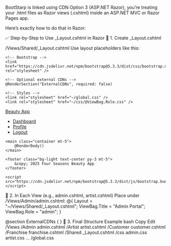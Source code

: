 BootStarp is linked using CDN
 Option 3 (ASP.NET Razor), you’re treating your .html files as Razor views (.cshtml) inside an ASP.NET MVC or Razor Pages app.

Here’s exactly how to do that in Razor:

✅ Step-by-Step to Use _Layout.cshtml in Razor
🔹 1. Create _Layout.cshtml

/Views/Shared/_Layout.cshtml
Use layout placeholders like this:

<!DOCTYPE html>
<html lang="en">
<head>
    <meta charset="utf-8" />
    <title>@ViewBag.Title</title>
    <meta name="viewport" content="width=device-width, initial-scale=1" />

    <!-- Bootstrap -->
    <link href="https://cdn.jsdelivr.net/npm/bootstrap@5.3.3/dist/css/bootstrap.min.css" rel="stylesheet" />

    <!-- Optional external CDNs -->
    @RenderSection("ExternalCDNs", required: false)

    <!-- Styles -->
    <link rel="stylesheet" href="~/global.css" />
    <link rel="stylesheet" href="~/css/@ViewBag.Role.css" />
</head>
<body>
    <nav class="navbar navbar-expand-lg navbar-dark bg-dark px-4">
        <a class="navbar-brand" href="#">Beauty App</a>
        <div class="collapse navbar-collapse">
            <ul class="navbar-nav ms-auto">
                <li class="nav-item"><a class="nav-link" href="#">Dashboard</a></li>
                <li class="nav-item"><a class="nav-link" href="#">Profile</a></li>
                <li class="nav-item"><a class="nav-link" href="#">Logout</a></li>
            </ul>
        </div>
    </nav>

    <main class="container mt-5">
        @RenderBody()
    </main>

    <footer class="bg-light text-center py-3 mt-5">
        &copy; 2025 Four Seasons Beauty App
    </footer>

    <script src="https://cdn.jsdelivr.net/npm/bootstrap@5.3.3/dist/js/bootstrap.bundle.min.js"></script>
</body>
</html>
🔹 2. In Each View (e.g., admin.cshtml, artist.cshtml)
Place under /Views/Admin/admin.cshtml:
@{
    Layout = "~/Views/Shared/_Layout.cshtml";
    ViewBag.Title = "Admin Portal";
    ViewBag.Role = "admin";
}

@section ExternalCDNs {
    <link href="https://fonts.googleapis.com/css2?family=Poppins:wght@400;600&display=swap" rel="stylesheet">
    <link rel="stylesheet" href="https://cdnjs.cloudflare.com/ajax/libs/font-awesome/6.5.0/css/all.min.css">
}
🔹 3. Final Structure Example
bash
Copy
Edit
/Views
  /Admin
    admin.cshtml
  /Artist
    artist.cshtml
  /Customer
    customer.cshtml
  /Franchise
    franchise.cshtml
  /Shared
    _Layout.cshtml
/css
  admin.css
  artist.css
  ...
/global.css
